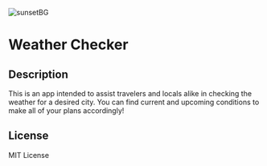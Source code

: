 
![sunsetBG](https://github.com/kmstephens437/06-Weather-Checker/assets/117880816/d690c44c-edc4-4bfb-94b3-3ed63905f416)

# Weather Checker

## Description

This is an app intended to assist travelers and locals alike in checking the weather for a desired city. You can find current and upcoming conditions to make all of your plans accordingly!

## License

MIT License

